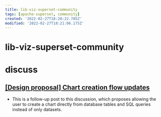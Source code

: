 ```yaml
---
title: lib-viz-superset-community
tags: [apache-superset, community]
created: '2022-02-27T18:20:22.785Z'
modified: '2022-02-27T18:21:06.175Z'
---
```


# lib-viz-superset-community

# discuss

## [[Design proposal] Chart creation flow updates](https://github.com/apache/superset/discussions/18803)

- This is a follow-up post to this discussion, which proposes allowing the user to create a chart directly from database tables and SQL queries instead of only datasets.
